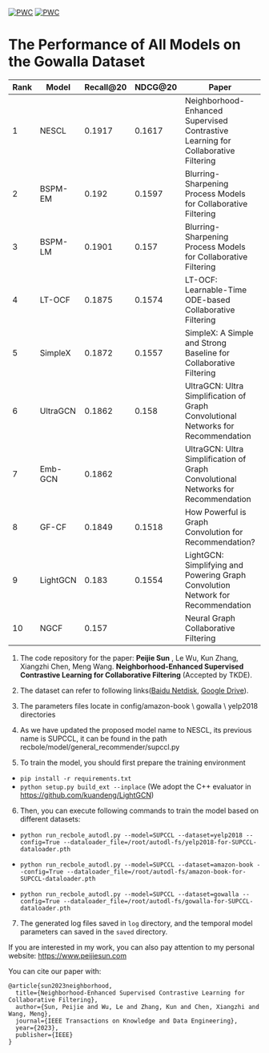 [![PWC](https://img.shields.io/endpoint.svg?url=https://paperswithcode.com/badge/neighborhood-enhanced-supervised-contrastive/collaborative-filtering-on-yelp2018)](https://paperswithcode.com/sota/collaborative-filtering-on-yelp2018?p=neighborhood-enhanced-supervised-contrastive)
[![PWC](https://img.shields.io/endpoint.svg?url=https://paperswithcode.com/badge/neighborhood-enhanced-supervised-contrastive/recommendation-systems-on-gowalla)](https://paperswithcode.com/sota/recommendation-systems-on-gowalla?p=neighborhood-enhanced-supervised-contrastive)


# The Performance of All Models on the Gowalla Dataset
| Rank | Model     | Recall@20 | NDCG@20 | Paper                                                                          | Year |
|------|-----------|-----------|---------|--------------------------------------------------------------------------------|------|
| 1    | NESCL     | 0.1917    | 0.1617  | Neighborhood-Enhanced Supervised Contrastive Learning for Collaborative Filtering | 2024 |
| 2    | BSPM-EM   | 0.192     | 0.1597  | Blurring-Sharpening Process Models for Collaborative Filtering                  | 2022 |
| 3    | BSPM-LM   | 0.1901    | 0.157   | Blurring-Sharpening Process Models for Collaborative Filtering                  | 2022 |
| 4    | LT-OCF    | 0.1875    | 0.1574  | LT-OCF: Learnable-Time ODE-based Collaborative Filtering                        | 2021 |
| 5    | SimpleX   | 0.1872    | 0.1557  | SimpleX: A Simple and Strong Baseline for Collaborative Filtering               | 2021 |
| 6    | UltraGCN  | 0.1862    | 0.158   | UltraGCN: Ultra Simplification of Graph Convolutional Networks for Recommendation | 2021 |
| 7    | Emb-GCN   | 0.1862    |         | UltraGCN: Ultra Simplification of Graph Convolutional Networks for Recommendation | 2021 |
| 8    | GF-CF     | 0.1849    | 0.1518  | How Powerful is Graph Convolution for Recommendation?                           | 2021 |
| 9    | LightGCN  | 0.183     | 0.1554  | LightGCN: Simplifying and Powering Graph Convolution Network for Recommendation  | 2020 |
| 10   | NGCF      | 0.157     |         | Neural Graph Collaborative Filtering                                           | 2019 |


1. The code repository for the paper:  **Peijie Sun** , Le Wu, Kun Zhang, Xiangzhi Chen, Meng Wang.  **Neighborhood-Enhanced Supervised Contrastive Learning for Collaborative Filtering**  (Accepted by TKDE).

2. The dataset can refer to following links([Baidu Netdisk](https://pan.baidu.com/s/1HXFrGavcvGzHzbkIQP_v3w?pwd=ct9x), [Google Drive](https://drive.google.com/drive/folders/1coHwFat2b4prNPQ4Q8QHznbg8rsi6-P1?usp=sharing)). 

3. The parameters files locate in config/amazon-book \ gowalla \ yelp2018 directories

4. As we have updated the proposed model name to NESCL, its previous name is SUPCCL, it can be found in the path recbole/model/general_recommender/supccl.py

5. To train the model, you should first prepare the training environment
- `pip install -r requirements.txt`
- `python setup.py build_ext --inplace` (We adopt the C++ evaluator in https://github.com/kuandeng/LightGCN)

6. Then, you can execute following commands to train the model based on different datasets:

- `python run_recbole_autodl.py --model=SUPCCL --dataset=yelp2018 --config=True --dataloader_file=/root/autodl-fs/yelp2018-for-SUPCCL-dataloader.pth`

- `python run_recbole_autodl.py --model=SUPCCL --dataset=amazon-book --config=True --dataloader_file=/root/autodl-fs/amazon-book-for-SUPCCL-dataloader.pth`

- `python run_recbole_autodl.py --model=SUPCCL --dataset=gowalla --config=True --dataloader_file=/root/autodl-fs/gowalla-for-SUPCCL-dataloader.pth
`

7. The generated log files saved in `log` directory, and the temporal model parameters can saved in the `saved` directory. 

If you are interested in my work, you can also pay attention to my personal website: https://www.peijiesun.com

You can cite our paper with:
```
@article{sun2023neighborhood,
  title={Neighborhood-Enhanced Supervised Contrastive Learning for Collaborative Filtering},
  author={Sun, Peijie and Wu, Le and Zhang, Kun and Chen, Xiangzhi and Wang, Meng},
  journal={IEEE Transactions on Knowledge and Data Engineering},
  year={2023},
  publisher={IEEE}
}
```
